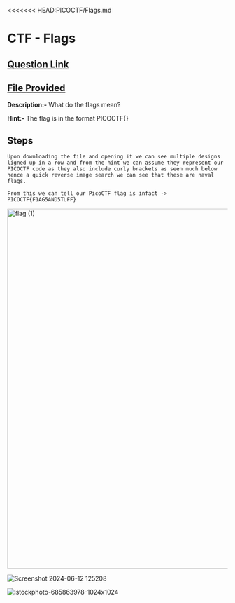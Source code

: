 <<<<<<< HEAD:PICOCTF/Flags.md
# CTF - Flags

## [Question Link](https://play.picoctf.org/practice/challenge/31?page=1&search=Flags)
## [File Provided](https://jupiter.challenges.picoctf.org/static/fbeb5f9040d62b18878d199cdda2d253/flag.png)

**Description:-**  What do the flags mean? <br>

**Hint:-**  The flag is in the format PICOCTF{} <br>

## Steps 


``` 
Upon downloading the file and opening it we can see multiple designs ligned up in a row and from the hint we can assume they represent our PICOCTF code as they also include curly brackets as seen much below
hence a quick reverse image search we can see that these are naval flags.

From this we can tell our PicoCTF flag is infact -> PICOCTF{F1AG5AND5TUFF}

```

<img width="821" alt="flag (1)" src="https://github.com/hadakoi/MIST/assets/148073897/44f04056-3297-4d51-86eb-19846c1496ba">


![Screenshot 2024-06-12 125208](https://github.com/hadakoi/MIST/assets/148073897/9ed5af04-4ea7-4117-b7a6-e5c682149996)


![istockphoto-685863978-1024x1024](https://github.com/hadakoi/MIST/assets/148073897/a48c7f93-7a30-4feb-9bcc-1a85a7698d88)

